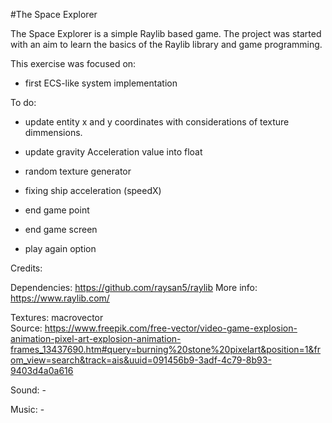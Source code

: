 #The Space Explorer

The Space Explorer is a simple Raylib based game. The project was started with an aim to learn the basics of the Raylib library and game programming.

This exercise was focused on: 

- first ECS-like system implementation

To do:
- update entity x and y coordinates with considerations of texture dimmensions.
- update gravity Acceleration value into float
- random texture generator
- fixing ship acceleration (speedX)

- end game point
- end game screen
- play again option

Credits:

Dependencies: https://github.com/raysan5/raylib More info: https://www.raylib.com/

Textures: macrovector  
Source: https://www.freepik.com/free-vector/video-game-explosion-animation-pixel-art-explosion-animation-frames_13437690.htm#query=burning%20stone%20pixelart&position=1&from_view=search&track=ais&uuid=091456b9-3adf-4c79-8b93-9403d4a0a616

Sound: - 

Music: -